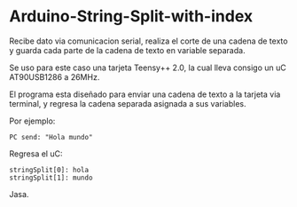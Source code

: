# Arduino-String-Split-with-index
Recibe dato via comunicacion serial, 
realiza el corte de una cadena de texto 
y guarda cada parte de la cadena de texto en variable separada.

Se uso para este caso una tarjeta Teensy++ 2.0,
la cual lleva consigo un uC AT90USB1286 a 26MHz.

El programa esta diseñado para enviar una cadena de texto a la tarjeta
via terminal, y regresa la cadena separada asignada a sus variables.

Por ejemplo:

	PC send: "Hola mundo"

Regresa el uC:

	stringSplit[0]: hola 
	stringSplit[1]: mundo 




Jasa.

